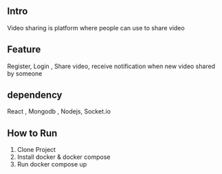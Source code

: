 ## Intro
Video sharing is platform where people can use to share video
## Feature
Register, Login , Share video, receive notification when new video shared by someone
## dependency 
React , Mongodb , Nodejs, Socket.io
## How to Run
1. Clone Project
2. Install docker & docker compose
3. Run docker compose up
